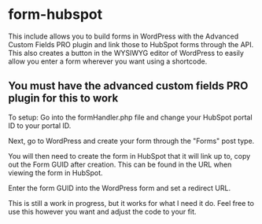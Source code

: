 # form-hubspot
This include allows you to build forms in WordPress with the Advanced Custom Fields PRO plugin and link those to HubSpot forms through the API. This also creates a button in the WYSIWYG editor of WordPress to easily allow you enter a form wherever you want using a shortcode.

## You must have the advanced custom fields PRO plugin for this to work

To setup:
Go into the formHandler.php file and change your HubSpot portal ID to your portal ID. 

Next, go to WordPress and create your form through the "Forms" post type. 

You will then need to create the form in HubSpot that it will link up to, copy out the Form GUID after creation. This can be found in the URL when viewing the form in HubSpot.

Enter the form GUID into the WordPress form and set a redirect URL.

This is still a work in progress, but it works for what I need it do. Feel free to use this however you want and adjust the code to your fit.
